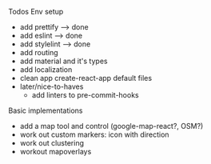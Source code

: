 Todos
Env setup
- add prettify --> done
- add eslint --> done
- add stylelint --> done
- add routing
- add material and it's types
- add localization
- clean app create-react-app default files
- later/nice-to-haves
  - add linters to pre-commit-hooks 

Basic implementations
- add a map tool and control (google-map-react?, OSM?)
- work out custom markers: icon with direction
- work out clustering
- workout mapoverlays